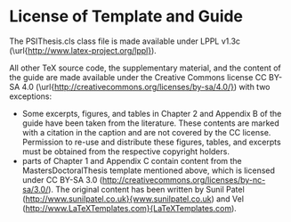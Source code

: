 # License of Template and Guide

The PSIThesis.cls class file is made available under LPPL v1.3c (\url{http://www.latex-project.org/lppl}).

All other TeX source code, the supplementary material, and the content of the guide are made available under the Creative Commons license 
CC BY-SA 4.0 (\url{http://creativecommons.org/licenses/by-sa/4.0/}) with two exceptions:

  - Some excerpts, figures, and tables in Chapter 2 and Appendix B of the guide have been taken from the literature. These contents are marked with a citation in the caption and are not covered by the CC license. Permission to re-use and distribute these figures, tables, and excerpts must be obtained from the respective copyright holders.
  - parts of Chapter 1 and Appendix C contain content from the MastersDoctoralThesis template mentioned above, which is licensed under CC BY-SA 3.0 (http://creativecommons.org/licenses/by-nc-sa/3.0/). The original content has been written by Sunil Patel (http://www.sunilpatel.co.uk}{www.sunilpatel.co.uk) and Vel (http://www.LaTeXTemplates.com}{LaTeXTemplates.com).

